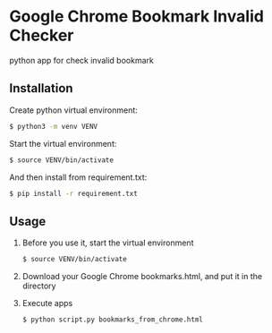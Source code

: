# Google Chrome Bookmark Invalid Checker

python app for check invalid bookmark 

## Installation

Create python virtual environment:

```bash
$ python3 -m venv VENV
```

Start the virtual environment:

```bash
$ source VENV/bin/activate
```

And then install from requirement.txt:

```bash
$ pip install -r requirement.txt
```


## Usage

1. Before you use it, start the virtual environment

   ```bash
   $ source VENV/bin/activate
   ```

2. Download your Google Chrome bookmarks.html, and put it in the directory

3. Execute apps

   ```bash
   $ python script.py bookmarks_from_chrome.html
   ```

